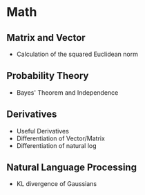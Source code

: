 # Math

## Matrix and Vector
* Calculation of the squared Euclidean norm 

## Probability Theory
* Bayes' Theorem and Independence

## Derivatives
* Useful Derivatives
* Differentiation of Vector/Matrix
* Differentiation of natural log

## Natural Language Processing
* KL divergence of Gaussians
